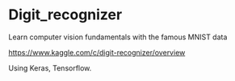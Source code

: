 # Digit_recognizer
Learn computer vision fundamentals with the famous MNIST data

https://www.kaggle.com/c/digit-recognizer/overview

Using Keras, Tensorflow.

